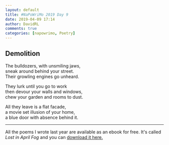 ```yaml
---  
layout: default  
title: #NaPoWriMo 2019 Day 9  
date: 2019-04-09 17:14  
author: DavidRL  
comments: true  
categories: [napowrimo, Poetry]  
---  
```

<!-- wp:heading -->  
<h2>Demolition</h2>  
<!-- /wp:heading -->  

<!-- wp:paragraph -->  
<p>The bulldozers, with unsmiling jaws,<br />sneak around behind your street.<br />Their growling engines go unheard.</p>  
<!-- /wp:paragraph -->  

<!-- wp:paragraph -->  
<p>They lurk until you go to work<br />then devour your walls and windows, <br />chew your garden and rooms to dust.</p>  
<!-- /wp:paragraph -->  

<!-- wp:paragraph -->  
<p>All they leave is a flat facade,<br />a movie set illusion of your home,<br />a blue door with absence behind it.</p>  
<!-- /wp:paragraph -->  

<!-- wp:separator -->  
<hr class="wp-block-separator"/>  
<!-- /wp:separator -->  

<!-- wp:paragraph -->   
<p>All the poems I wrote last year are available as an ebook for free. It's called <em>Lost in April Fog </em>and you can <a href="/aprilfog/">download it here. </a></p>  
<!-- /wp:paragraph -->
